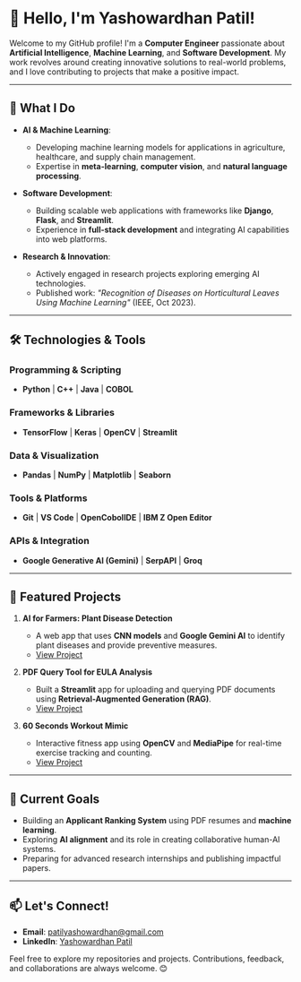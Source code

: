 # 👋 Hello, I'm Yashowardhan Patil!

Welcome to my GitHub profile! I'm a **Computer Engineer** passionate about **Artificial Intelligence**, **Machine Learning**, and **Software Development**. My work revolves around creating innovative solutions to real-world problems, and I love contributing to projects that make a positive impact.

---

## 🚀 What I Do

- **AI & Machine Learning**:
  - Developing machine learning models for applications in agriculture, healthcare, and supply chain management.
  - Expertise in **meta-learning**, **computer vision**, and **natural language processing**.

- **Software Development**:
  - Building scalable web applications with frameworks like **Django**, **Flask**, and **Streamlit**.
  - Experience in **full-stack development** and integrating AI capabilities into web platforms.

- **Research & Innovation**:
  - Actively engaged in research projects exploring emerging AI technologies.
  - Published work: *"Recognition of Diseases on Horticultural Leaves Using Machine Learning"* (IEEE, Oct 2023).

---

## 🛠️ Technologies & Tools

### Programming & Scripting
- **Python** | **C++** | **Java** | **COBOL**

### Frameworks & Libraries
- **TensorFlow** | **Keras** | **OpenCV** | **Streamlit**

### Data & Visualization
- **Pandas** | **NumPy** | **Matplotlib** | **Seaborn**

### Tools & Platforms
- **Git** | **VS Code** | **OpenCobolIDE** | **IBM Z Open Editor**

### APIs & Integration
- **Google Generative AI (Gemini)** | **SerpAPI** | **Groq**

---

## 🌟 Featured Projects

1. **AI for Farmers: Plant Disease Detection**
   - A web app that uses **CNN models** and **Google Gemini AI** to identify plant diseases and provide preventive measures.
   - [View Project](https://github.com/your-repo-link)

2. **PDF Query Tool for EULA Analysis**
   - Built a **Streamlit** app for uploading and querying PDF documents using **Retrieval-Augmented Generation (RAG)**.
   - [View Project](https://github.com/your-repo-link)

3. **60 Seconds Workout Mimic**
   - Interactive fitness app using **OpenCV** and **MediaPipe** for real-time exercise tracking and counting.
   - [View Project](https://github.com/your-repo-link)

---

## 🎯 Current Goals

- Building an **Applicant Ranking System** using PDF resumes and **machine learning**.
- Exploring **AI alignment** and its role in creating collaborative human-AI systems.
- Preparing for advanced research internships and publishing impactful papers.

---

## 📫 Let's Connect!

- **Email**: patilyashowardhan@gmail.com
- **LinkedIn**: [Yashowardhan Patil](https://www.linkedin.com/in/yashowardhan-patil/)

Feel free to explore my repositories and projects. Contributions, feedback, and collaborations are always welcome. 😊
